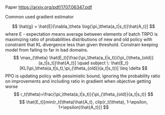Paper https://arxiv.org/pdf/1707.06347.pdf

Common used gradient estimator

$$
\hat{g} = \hat{E}[\nabla_\theta \log{\pi_\theta(a_t|s_t)}\hat{A_t}]
$$
where E - expectation means average between elements of batch
TRPO is maximizing ratio of probabilities distributions of new and old policy with constraint that KL divergence less than given threshold. Constrain keeping model from failing to far in bad domains.
$$
\max_{\theta} \hat{E_t}[\frac{\pi_\theta(a_t|s_t)}{\pi_{\theta_{old}}(a_t|s_t)}\hat{A_t}] \quad subject \: \hat{E_t}[KL(\pi_\theta(a_t|s_t),\pi_{\theta_{old}}(a_t|s_t))] \leq \delta
$$
PPO is updating policy with pessimistic bound, ignoring the probability ratio on improvements and including ratio in gradient when objective getting worse 
$$
r_t(\theta)=\frac{\pi_\theta(a_t|s_t)}{\pi_{\theta_{old}}(a_t|s_t)} 
$$
$$
\hat{E_t}[min(r_t(\theta)\hat{A_t}, clip(r_t(\theta), 1-\epsilon, 1+\epsilon)\hat{A_t})]
$$
